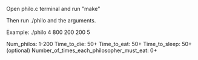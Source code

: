 Open philo.c terminal and run "make"

Then run ./philo and the arguments.

Example:
./philo 4 800 200 200 5

Num_philos: 1-200
Time_to_die: 50+
Time_to_eat: 50+
Time_to_sleep: 50+
(optional) Number_of_times_each_philosopher_must_eat: 0+

